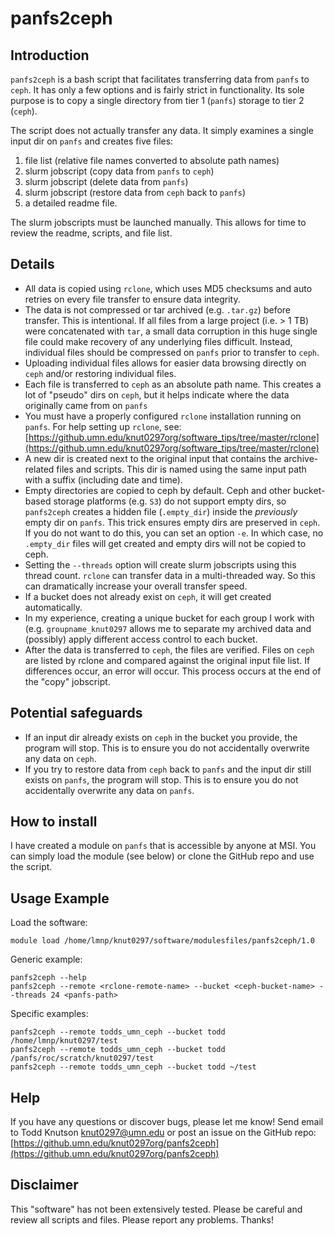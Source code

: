 # panfs2ceph

## Introduction

`panfs2ceph` is a bash script that facilitates transferring data from `panfs` to `ceph`. It has only a few options and is fairly strict in functionality. Its sole purpose is to copy a single directory from tier 1 (`panfs`) storage to tier 2 (`ceph`). 



The script does not actually transfer any data. It simply examines a single input dir on `panfs` and creates five files: 

1. file list (relative file names converted to absolute path names)
2. slurm jobscript (copy data from `panfs` to `ceph`)
3. slurm jobscript (delete data from `panfs`)
4. slurm jobscript (restore data from `ceph` back to `panfs`)
5. a detailed readme file. 

The slurm jobscripts must be launched manually. This allows for time to review the readme, scripts, and file list.



## Details

* All data is copied using `rclone`, which uses MD5 checksums and auto retries on every file transfer to ensure data integrity. 
* The data is not compressed or tar archived (e.g. `.tar.gz`) before transfer. This is intentional. If all files from a large project (i.e. > 1 TB) were concatenated with `tar`, a small data corruption in this huge single file could make recovery of any underlying files difficult. Instead, individual files should be compressed on `panfs` prior to transfer to `ceph`. 
* Uploading individual files allows for easier data browsing directly on `ceph` and/or restoring individual files.
* Each file is transferred to `ceph` as an absolute path name. This creates a lot of "pseudo" dirs on `ceph`, but it helps indicate where the data originally came from on `panfs`
* You must have a properly configured `rclone` installation running on `panfs`. For help setting up `rclone`, see: [https://github.umn.edu/knut0297org/software_tips/tree/master/rclone](https://github.umn.edu/knut0297org/software_tips/tree/master/rclone)
* A new dir is created next to the original input that contains the archive-related files and scripts. This dir is named using the same input path with a suffix (including date and time). 
* Empty directories are copied to ceph by default. Ceph and other bucket-based storage platforms (e.g. `S3`) do not support empty dirs, so `panfs2ceph` creates a hidden file (`.empty_dir`) inside the _previously_ empty dir on `panfs`. This trick ensures empty dirs are preserved in `ceph`. If you do not want to do this, you can set an option `-e`. In which case, no `.empty_dir` files will get created and empty dirs will not be copied to ceph.
* Setting the `--threads` option will create slurm jobscripts using this thread count. `rclone` can transfer data in a multi-threaded way. So this can dramatically increase your overall transfer speed.
* If a bucket does not already exist on `ceph`, it will get created automatically.
* In my experience, creating a unique bucket for each group I work with (e.g. `groupname_knut0297` allows me to separate my archived data and (possibly) apply different access control to each bucket.
* After the data is transferred to `ceph`, the files are verified. Files on `ceph` are listed by rclone and compared against the original input file list. If differences occur, an error will occur. This process occurs at the end of the "copy" jobscript.



## Potential safeguards

* If an input dir already exists on `ceph` in the bucket you provide, the program will stop. This is to ensure you do not accidentally overwrite any data on `ceph`.
* If you try to restore data from `ceph` back to `panfs` and the input dir still exists on `panfs`, the program will stop. This is to ensure you do not accidentally overwrite any data on `panfs`.


## How to install

I have created a module on `panfs` that is accessible by anyone at MSI. You can simply load the module (see below) or clone the GitHub repo and use the script.


## Usage Example

Load the software:

```
module load /home/lmnp/knut0297/software/modulesfiles/panfs2ceph/1.0
```

Generic example:

```
panfs2ceph --help
panfs2ceph --remote <rclone-remote-name> --bucket <ceph-bucket-name> --threads 24 <panfs-path>
```

Specific examples:

```
panfs2ceph --remote todds_umn_ceph --bucket todd /home/lmnp/knut0297/test
panfs2ceph --remote todds_umn_ceph --bucket todd /panfs/roc/scratch/knut0297/test
panfs2ceph --remote todds_umn_ceph --bucket todd ~/test

```

## Help

If you have any questions or discover bugs, please let me know! Send email to Todd Knutson [knut0297@umn.edu](knut0297@umn.edu) or post an issue on the GitHub repo: [https://github.umn.edu/knut0297org/panfs2ceph](https://github.umn.edu/knut0297org/panfs2ceph)

## Disclaimer

This "software" has not been extensively tested. Please be careful and review all scripts and files. Please report any problems. Thanks!
